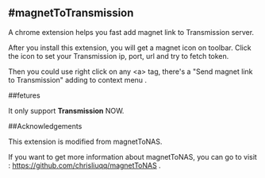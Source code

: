 #magnetToTransmission
---

A chrome extension helps you fast add magnet link to Transmission server.

After you install this extension, you will get a magnet icon on toolbar. Click the icon to set your Transmission ip, port, url and try to fetch token.

Then you could use right click on any \<a\> tag, there's a "Send magnet link to Transmission" adding to context menu  .


##fetures

It only support **Transmission** NOW.

##Acknowledgements

This extension is modified from magnetToNAS.

If you want to get more information about magnetToNAS, you can go to visit : https://github.com/chrisliuqq/magnetToNAS .
